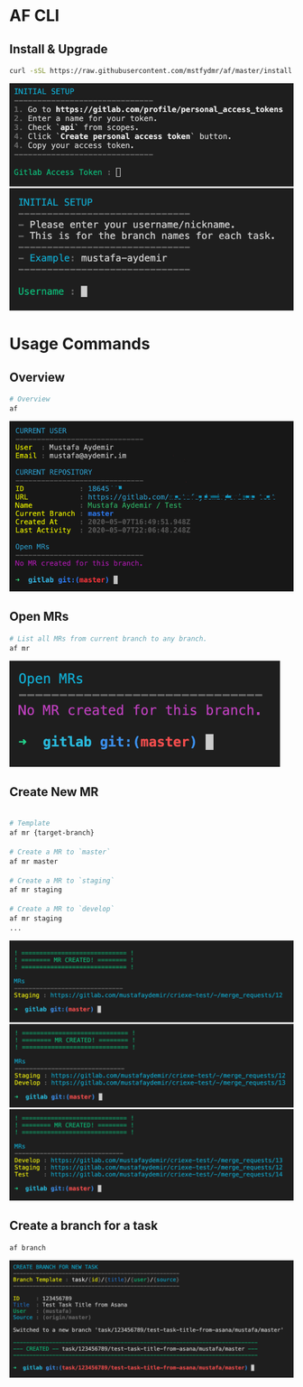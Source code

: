 # AF CLI
  
## Install & Upgrade
```bash
curl -sSL https://raw.githubusercontent.com/mstfydmr/af/master/install.sh | bash; af
```
![Install 1](https://github.com/mstfydmr/af/raw/master/ss/i1.png)
![Install 2](https://github.com/mstfydmr/af/raw/master/ss/i2.png)

# Usage Commands
  
## Overview
```bash
# Overview
af
```
![Overview](https://github.com/mstfydmr/af/raw/master/ss/1.png)
  
## Open MRs
```bash
# List all MRs from current branch to any branch.
af mr
```
![Open MRs](https://github.com/mstfydmr/af/raw/master/ss/2.png)
  
## Create New MR
```bash
  
# Template
af mr {target-branch}
  
# Create a MR to `master`
af mr master
  
# Create a MR to `staging`
af mr staging
  
# Create a MR to `develop`
af mr staging
...
```
![Create New MR](https://github.com/mstfydmr/af/raw/master/ss/3.png)
![Create New MR](https://github.com/mstfydmr/af/raw/master/ss/4.png)
![Create New MR](https://github.com/mstfydmr/af/raw/master/ss/5.png)
  
## Create a branch for a task
```bash
af branch
```
![Create a branch for a task](https://github.com/mstfydmr/af/raw/master/ss/6.png)